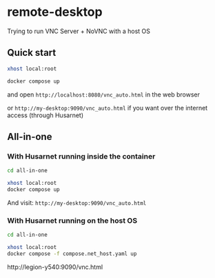# remote-desktop
Trying to run VNC Server + NoVNC with a host OS


## Quick start

```bash
xhost local:root

docker compose up
```

and open `http://localhost:8080/vnc_auto.html` in the web browser

or `http://my-desktop:9090/vnc_auto.html` if you want over the internet access (through Husarnet)

## All-in-one

### With Husarnet running inside the container

```bash
cd all-in-one

xhost local:root
docker compose up
```

And visit: `http://my-desktop:9090/vnc_auto.html`

### With Husarnet running on the host OS

```bash
cd all-in-one

xhost local:root
docker compose -f compose.net_host.yaml up
```

http://legion-y540:9090/vnc.html